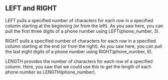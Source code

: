 ## LEFT and RIGHT

LEFT pulls a specified number of characters for each row in a specified column starting at the beginning (or from the left). As you saw here, you can pull the first three digits of a phone number using LEFT(phone_number, 3).


RIGHT pulls a specified number of characters for each row in a specified column starting at the end (or from the right). As you saw here, you can pull the last eight digits of a phone number using RIGHT(phone_number, 8).


LENGTH provides the number of characters for each row of a specified column. Here, you saw that we could use this to get the length of each phone number as LENGTH(phone_number).